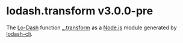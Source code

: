 # lodash.transform v3.0.0-pre

The [Lo-Dash](https://lodash.com/) function [_.transform](http://lodash.com/docs#transform) as a [Node.js](http://nodejs.org/) module generated by [lodash-cli](https://www.npmjs.com/package/lodash-cli).
